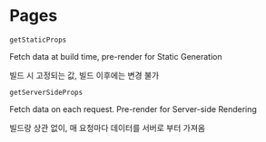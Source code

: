 # Pages

`getStaticProps`

Fetch data at build time, pre-render for Static Generation

빌드 시 고정되는 값, 빌드 이후에는 변경 불가



`getServerSideProps`

Fetch data on each request. Pre-render for Server-side Rendering

빌드랑 상관 없이, 매 요청마다 데이터를 서버로 부터 가져옴

